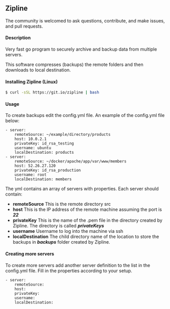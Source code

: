 ## Zipline

The community is welcomed to ask questions, contribute, and make issues, and pull requests.

#### Description
Very fast go program to securely archive and backup data from multiple servers.

This software compresses (backups) the remote folders and then downloads to local destination.

#### Installing Zipline (Linux)
```bash
$ curl -sSL https://git.io/zipline | bash
```
  

#### Usage
To create backups edit the config.yml file. An example of the config.yml file below:
```
- server:
    remoteSource: ~/example/directory/products
    host: 10.0.2.1
    privateKey: id_rsa_testing
    username: ubuntu
    localDestination: products
- server:
    remoteSource: ~/docker/apache/app/var/www/members
    host: 52.26.27.120
    privateKey: id_rsa_production
    username: root
    localDestination: members
```
The yml contains an array of servers with properties. Each server should contain:
- **remoteSource** This is the remote directory src
- **host** This is the IP address of the remote machine assuming the port is ***22***
- **privateKey** This is the name of the .pem file in the directory created by Zipline. The directory
is called ***privateKeys***
- **username** Username to log into the machine via ssh
- **localDestination** The child directory name of the location to store the backups in ***backups*** 
folder created by Zipline.

#### Creating more servers
To create more servers add another server definition to the list in the config.yml file. Fill in the 
properties according to your setup.
```
- server:
    remoteSource:
    host:
    privateKey:
    username:
    localDestination:
```

